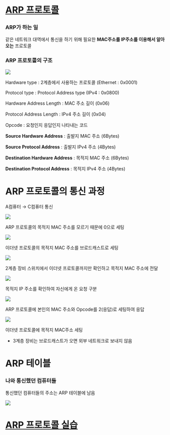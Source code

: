# [ARP 프로토콜](https://youtu.be/LDsp-Xb168E?list=PL0d8NnikouEWcF1jJueLdjRIC4HsUlULi)

### ARP가 하는 일

같은 네트워크 대역에서 통신을 하기 위해 필요한 **MAC주소를 IP주소를 이용해서 알아오는** 프로토콜

### ARP 프로토콜의 구조

![](https://i.imgur.com/9q6BqAx.png)

Hardware type : 2계층에서 사용하는 프로토콜 (Ethernet : 0x0001)

Protocol type : Protocol Address type (IPv4 : 0x0800)

Hardware Address Length : MAC 주소 길이 (0x06)

Protocol Address Length : IPv4 주소 길이 (0x04)

Opcode : 요청인지 응답인지 나타내는 코드

**Source Hardware Address** : 출발지 MAC 주소 (6Bytes)

**Source Protocol Address** : 출발지 IPv4 주소 (4Bytes)

**Destination Hardware Address** : 목적지 MAC 주소 (6Bytes)

**Destination Protocol Address** : 목적지 IPv4 주소 (4Bytes)

# ARP 프로토콜의 통신 과정

A컴퓨터 → C컴퓨터 통신

![](https://i.imgur.com/D0nkjBp.png)

ARP 프로토콜의 목적지 MAC 주소를 모르기 때문에 0으로 세팅

![](https://i.imgur.com/SQsbw2a.png)

이더넷 프로토콜의 목적지 MAC 주소를 브로드캐스트로 세팅

![](https://i.imgur.com/4WMAgce.png)

2계층 장비 스위치에서 이더넷 프로토콜까지만 확인하고 목적지 MAC 주소에 전달

![](https://i.imgur.com/wRVDHN8.png)

목적지 IP 주소를 확인하여 자신에게 온 요청 구분

![](https://i.imgur.com/h88BoDk.png)

ARP 프로토콜에 본인의 MAC 주소와 Opcode를 2(응답)로 세팅하여 응답

![](https://i.imgur.com/L5PRWoh.png)

이더넷 프로토콜에 목적지 MAC주소 세팅

- 3계층 장비는 브로드캐스트가 오면 외부 네트워크로 보내지 않음

# ARP 테이블

### 나와 통신했던 컴퓨터들

통신했던 컴퓨터들의 주소는 ARP 테이블에 남음

![](https://i.imgur.com/I1DnMg0.png)

# [ARP 프로토콜 실습](https://youtu.be/-M_S50Ga384?list=PL0d8NnikouEWcF1jJueLdjRIC4HsUlULi)
